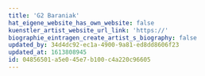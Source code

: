 ```yaml
---
title: 'G2 Baraniak'
hat_eigene_website_has_own_website: false
kuenstler_artist_website_url_link: 'https://'
biographie_eintragen_create_artist_s_biography: false
updated_by: 34d4dc92-ec1a-4900-9a81-ed8dd8606f23
updated_at: 1613808945
id: 04856501-a5e0-45e7-b100-c4a220c96605
---
```

